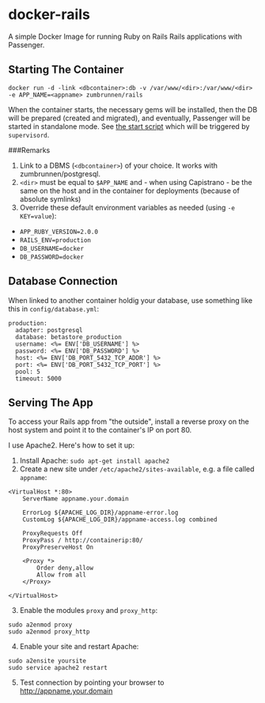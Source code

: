 docker-rails
============

A simple Docker Image for running Ruby on Rails Rails applications with Passenger.

## Starting The Container

`docker run -d -link <dbcontainer>:db -v /var/www/<dir>:/var/www/<dir> -e APP_NAME=<appname> zumbrunnen/rails`

When the container starts, the necessary gems will be installed, then the DB will be prepared (created and migrated), and eventually, Passenger will be started in standalone mode. See [the start script](../master/start_passenger) which will be triggered by `supervisord`.

###Remarks
1. Link to a DBMS (`<dbcontainer>`) of your choice. It works with zumbrunnen/postgresql.
2. `<dir>` must be equal to `$APP_NAME` and - when using Capistrano - be the same on the host and in the container for deployments (because of absolute symlinks)
3. Override these default environment variables as needed (using `-e KEY=value`):
 * `APP_RUBY_VERSION=2.0.0`
 * `RAILS_ENV=production`
 * `DB_USERNAME=docker`
 * `DB_PASSWORD=docker`


## Database Connection
When linked to another container holdig your database, use something like this in `config/database.yml`:
```
production:
  adapter: postgresql
  database: betastore_production
  username: <%= ENV['DB_USERNAME'] %>
  password: <%= ENV['DB_PASSWORD'] %>
  host: <%= ENV['DB_PORT_5432_TCP_ADDR'] %>
  port: <%= ENV['DB_PORT_5432_TCP_PORT'] %>
  pool: 5
  timeout: 5000
```

## Serving The App

To access your Rails app from "the outside", install a reverse proxy on the host system and point it to the container's IP on port 80.

I use Apache2. Here's how to set it up:

1. Install Apache: `sudo apt-get install apache2`
2. Create a new site under `/etc/apache2/sites-available`, e.g. a file called `appname`:

```
<VirtualHost *:80>
    ServerName appname.your.domain

    ErrorLog ${APACHE_LOG_DIR}/appname-error.log
    CustomLog ${APACHE_LOG_DIR}/appname-access.log combined

    ProxyRequests Off
    ProxyPass / http://containerip:80/
    ProxyPreserveHost On

    <Proxy *>
        Order deny,allow
        Allow from all
    </Proxy>

</VirtualHost>
```

3. Enable the modules `proxy` and `proxy_http`: 

```
sudo a2enmod proxy
sudo a2enmod proxy_http
```

4. Enable your site and restart Apache:

```
sudo a2ensite yoursite
sudo service apache2 restart
```

5. Test connection by pointing your browser to http://appname.your.domain

